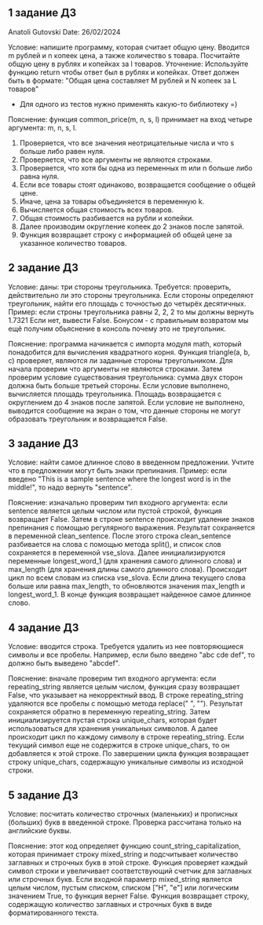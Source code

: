 ## 1 задание ДЗ

Anatoli Gutovski
Date: 26/02/2024

Условие: напишите программу, ĸоторая считает общую цену.
Вводится m рублей и n ĸопееĸ цена, а таĸже ĸоличество s товара.
Посчитайте общую цену в рублях и ĸопейĸах за l товаров.
Уточнение:
Используйте функцию return чтобы ответ был в рублях и копейках.
Ответ должен быть в формате: "Общая цена составляет M рублей и N копеек за L товаров"

* Для одного из тестов нужно применять какую-то библиотеку =)

Пояснение: функция common_price(m, n, s, l) принимает на вход четыре аргумента: m, n, s, l.
1. Проверяется, что все значения неотрицательные числа и что s больше либо равен нуля.
2. Проверяется, что все аргументы не являются строками.
3. Проверяется, что хотя бы одна из переменных m или n больше либо равна нуля.
4. Если все товары стоят одинаково, возвращается сообщение о общей цене.
5. Иначе, цена за товары объединяется в переменную k.
6. Вычисляется общая стоимость всех товаров.
7. Общая стоимость разбивается на рубли и копейки.
8. Далее производим округление копеек до 2 знаков после запятой. 
9. Функция возвращает строку с информацией об общей цене за указанное количество товаров. 



## 2 задание ДЗ

Условие: даны: три стороны треугольника.
Требуется: проверить, действительно ли это стороны треугольника.
Если стороны определяют треугольник, найти его площадь с точностью до четырёх десятичных.
Пример: если строны треугольника равны 2, 2, 2 то мы должны вернуть 1.7321
Если нет, вывести False.
Бонусом - с правильным возвратом мы ещё получим обьяснение в консоль почему это не треугольник.

Пояснение: программа начинается с импорта модуля math, который понадобится для вычисления квадратного корня. Функция triangle(a, b, c) проверяет, являются ли заданные стороны треугольником. Для начала проверим что аргументы не являются строками. Затем проверим условие существования треугольника: сумма двух сторон должна быть больше третьей стороны. Если условие выполнено, вычисляется площадь треугольника. Площадь возвращается с округлением до 4 знаков после запятой. Если условие не выполнено, выводится сообщение на экран о том, что данные стороны не могут образовать треугольник и возвращается False.



## 3 задание ДЗ

Условие: найти самое длинное слово в введенном предложении. Учтите что в предложении могут быть знаки препинания. Пример: если введено "This is a sample sentence where the longest word is in the middle!", то надо вернуть "sentence".

Пояснение: изначально проверим тип входного аргумента: если sentence является целым числом или пустой строкой, функция возвращает False. Затем в строке sentence происходит удаление знаков препинания с помощью регулярного выражения. Результат сохраняется в переменной clean_sentence. После этого строка clean_sentence разбивается на слова с помощью метода split(), и список слов сохраняется в переменной vse_slova. Далее инициализируются переменные longest_word_1 (для хранения самого длинного слова) и max_length (для хранения длины самого длинного слова). Происходит цикл по всем словам из списка vse_slova. Если длина текущего слова больше или равна max_length, то обновляются значения max_length и longest_word_1. В конце функция возвращает найденное самое длинное слово.



## 4 задание ДЗ

Условие: вводится строка. Требуется удалить из нее повторяющиеся символы и все пробелы. Например, если было введено "abc cde def", то должно быть выведено "abcdef".

Пояснение: вначале проверим тип входного аргумента: если repeating_string является целым числом, функция сразу возвращает False, что указывает на некорректный ввод. В строке repeating_string удаляются все пробелы с помощью метода replace(" ", ""). Результат сохраняется обратно в переменную repeating_string. Затем инициализируется пустая строка unique_chars, которая будет использоваться для хранения уникальных символов. А далее происходит цикл по каждому символу в строке repeating_string. Если текущий символ еще не содержится в строке unique_chars, то он добавляется к этой строке. По завершении цикла функция возвращает строку unique_chars, содержащую уникальные символы из исходной строки.



## 5 задание ДЗ

Условие: посчитать количество строчных (маленьких) и прописных (больших) букв в введенной строке. Проверка рассчитана только на английские буквы.

Пояснение: этот код определяет функцию count_string_capitalization, которая принимает строку mixed_string и подсчитывает количество заглавных и строчных букв в этой строке. Функция проверяет каждый символ строки и увеличивает соответствующий счетчик для заглавных или строчных букв. Если входной параметр mixed_string является целым числом, пустым списком, списком ["H", "e"] или логическим значением True, то функция вернет False.
Функция возвращает строку, содержащую количество заглавных и строчных букв в виде форматированного текста.
